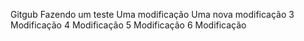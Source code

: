 Gitgub
Fazendo um teste
Uma modificação
Uma nova modificação
3 Modificação
4 Modificação
5 Modificação
6 Modificação